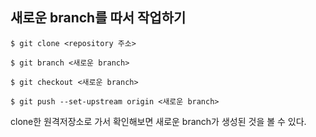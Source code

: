 ## 새로운 branch를 따서 작업하기

`$ git clone <repository 주소>`

`$ git branch <새로운 branch>`

`$ git checkout <새로운 branch>`

`$ git push --set-upstream origin <새로운 branch>`

clone한 원격저장소로 가서 확인해보면 새로운 branch가 생성된 것을 볼 수 있다.